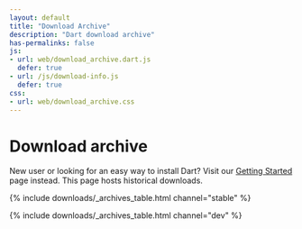 ```yaml
---
layout: default
title: "Download Archive"
description: "Dart download archive"
has-permalinks: false
js:
- url: web/download_archive.dart.js
  defer: true
- url: /js/download-info.js
  defer: true
css:
- url: web/download_archive.css
---
```


# Download archive

New user or looking for an easy way to install Dart? Visit our
[Getting Started](/tools/download.html) page instead. This page hosts
historical downloads.

{% include downloads/_archives_table.html channel="stable" %}

{% include downloads/_archives_table.html channel="dev" %}
